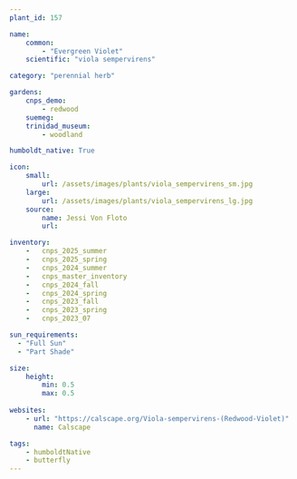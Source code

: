 ```yaml
---
plant_id: 157 

name: 
    common: 
        - "Evergreen Violet" 
    scientific: "viola sempervirens" 

category: "perennial herb"

gardens:
    cnps_demo:
        - redwood
    suemeg:
    trinidad_museum:
        - woodland

humboldt_native: True

icon: 
    small: 
        url: /assets/images/plants/viola_sempervirens_sm.jpg 
    large: 
        url: /assets/images/plants/viola_sempervirens_lg.jpg 
    source: 
        name: Jessi Von Floto 
        url: 

inventory: 
    -   cnps_2025_summer
    -   cnps_2025_spring
    -   cnps_2024_summer
    -   cnps_master_inventory
    -   cnps_2024_fall
    -   cnps_2024_spring
    -   cnps_2023_fall
    -   cnps_2023_spring
    -   cnps_2023_07 

sun_requirements:
  - "Full Sun"
  - "Part Shade"

size:
    height: 
        min: 0.5 
        max: 0.5 
 
websites: 
    - url: "https://calscape.org/Viola-sempervirens-(Redwood-Violet)"
      name: Calscape

tags:
    - humboldtNative
    - butterfly
---
```

